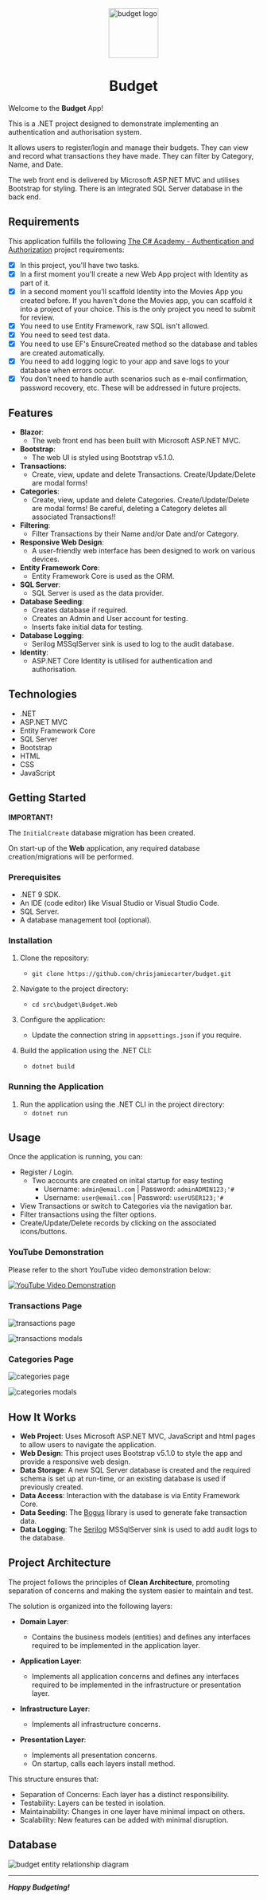 <div align="center">
	<img src="./_resources/budget-logo-nobg.png" alt="budget logo" width="100px" />
	<h1>Budget</h1>
</div>

Welcome to the **Budget** App!

This is a .NET project designed to demonstrate implementing an authentication and authorisation system.

It allows users to register/login and manage their budgets. They can view and record what transactions they have made. They can filter by Category, Name, and Date.

The web front end is delivered by Microsoft ASP.NET MVC and utilises Bootstrap for styling.
There is an integrated SQL Server database in the back end.

## Requirements

This application fulfills the following [The C# Academy - Authentication and Authorization](https://thecsharpacademy.com/project/28/authentication-and-authorization) project requirements:

- [x] In this project, you'll have two tasks.
- [x] In a first moment you'll create a new Web App project with Identity as part of it.
- [x] In a second moment you'll scaffold Identity into the Movies App you created before. If you haven't done the Movies app, you can scaffold it into a project of your choice. This is the only project you need to submit for review.
- [x] You need to use Entity Framework, raw SQL isn't allowed.
- [x] You need to seed test data.
- [x] You need to use EF's EnsureCreated method so the database and tables are created automatically.
- [x] You need to add logging logic to your app and save logs to your database when errors occur.
- [x] You don't need to handle auth scenarios such as e-mail confirmation, password recovery, etc. These will be addressed in future projects.

## Features

- **Blazor**:
  - The web front end has been built with Microsoft ASP.NET MVC.
- **Bootstrap**:
  - The web UI is styled using Bootstrap v5.1.0.
- **Transactions**: 
	- Create, view, update and delete Transactions. Create/Update/Delete are modal forms!
- **Categories**: 
	- Create, view, update and delete Categories. Create/Update/Delete are modal forms! Be careful, deleting a Category deletes all associated Transactions!!
- **Filtering**: 
	- Filter Transactions by their Name and/or Date and/or Category.
- **Responsive Web Design**:
	- A user-friendly web interface has been designed to work on various devices.
- **Entity Framework Core**:
  - Entity Framework Core is used as the ORM.
- **SQL Server**:
  - SQL Server is used as the data provider.
- **Database Seeding**: 
	- Creates database if required.
	- Creates an Admin and User account for testing.
	- Inserts fake initial data for testing.
- **Database Logging**: 
	- Serilog MSSqlServer sink is used to log to the audit database.
- **Identity**: 
	- ASP.NET Core Identity is utilised for authentication and authorisation.

## Technologies

- .NET
- ASP.NET MVC
- Entity Framework Core
- SQL Server
- Bootstrap
- HTML
- CSS
- JavaScript

## Getting Started

**IMPORTANT!**

The `InitialCreate` database migration has been created.

On start-up of the **Web** application, any required database creation/migrations will be performed.

### Prerequisites

- .NET 9 SDK.
- An IDE (code editor) like Visual Studio or Visual Studio Code.
- SQL Server.
- A database management tool (optional).

### Installation

1. Clone the repository:
	- `git clone https://github.com/chrisjamiecarter/budget.git`

2. Navigate to the project directory:
	- `cd src\budget\Budget.Web`

3. Configure the application:
	- Update the connection string in `appsettings.json` if you require.

4. Build the application using the .NET CLI:
	- `dotnet build`

### Running the Application

1. Run the application using the .NET CLI in the project directory:
	- `dotnet run`

## Usage

Once the application is running, you can:

- Register / Login.
	- Two accounts are created on inital startup for easy testing
		- Username: `admin@email.com` | Password: `adminADMIN123;'#`
		- Username: `user@email.com` | Password: `userUSER123;'#`
- View Transactions or switch to Categories via the navigation bar.
- Filter transactions using the filter options.
- Create/Update/Delete records by clicking on the associated icons/buttons.

### YouTube Demonstration

Please refer to the short YouTube video demonstration below:

[![YouTube Video Demonstration](./_resources/budget-login.png)](https://www.youtube.com/watch?v=pzejdsZM8V8 "Budget Showcase")

### Transactions Page

![transactions page](./_resources/budget-transactions.png)

![transactions modals](./_resources/budget-transactions-modals.png)

### Categories Page

![categories page](./_resources/budget-categories.png)

![categories modals](./_resources/budget-categories-modals.png)

## How It Works

- **Web Project**: Uses Microsoft ASP.NET MVC, JavaScript and html pages to allow users to navigate the application.
- **Web Design**: This project uses Bootstrap v5.1.0 to style the app and provide a responsive web design.
- **Data Storage**: A new SQL Server database is created and the required schema is set up at run-time, or an existing database is used if previously created.
- **Data Access**: Interaction with the database is via Entity Framework Core.
- **Data Seeding**: The [Bogus](https://github.com/bchavez/Bogus) library is used to generate fake transaction data.
- **Data Logging**: The [Serilog](https://serilog.net/) MSSqlServer sink is used to add audit logs to the database.

## Project Architecture

The project follows the principles of **Clean Architecture**, promoting separation of concerns and making the system easier to maintain and test.

The solution is organized into the following layers:

- **Domain Layer**:
	- Contains the business models (entities) and defines any interfaces required to be implemented in the application layer.

- **Application Layer**:
	- Implements all application concerns and defines any interfaces required to be implemented in the infrastructure or presentation layer.

- **Infrastructure Layer**:
	- Implements all infrastructure concerns.

- **Presentation Layer**:
	- Implements all presentation concerns.
	- On startup, calls each layers install method.

This structure ensures that:
- Separation of Concerns: Each layer has a distinct responsibility.
- Testability: Layers can be tested in isolation.
- Maintainability: Changes in one layer have minimal impact on others.
- Scalability: New features can be added with minimal disruption.

## Database

![budget entity relationship diagram](./_resources/entity-relationship-diagram.png)

---
***Happy Budgeting!***
